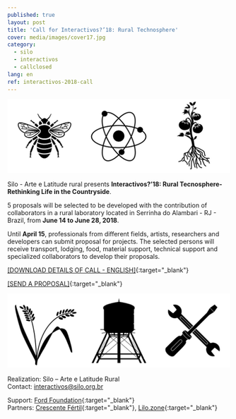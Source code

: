 ```yaml
---
published: true
layout: post
title: 'Call for Interactivos?’18: Rural Technosphere'
cover: media/images/cover17.jpg
category:
  - silo
  - interactivos
  - callclosed
lang: en
ref: interactivos-2018-call
---
```

![](/media/images/i18_cover00.jpg)

Silo - Arte e Latitude rural presents **Interactivos?’18: Rural Tecnosphere-Rethinking Life in the Countryside**.

5 proposals will be selected to be developed with the contribution of collaborators in a rural laboratory located in Serrinha do Alambari - RJ - Brazil, from **June 14 to June 28, 2018**.

Until **April 15**, professionals from different fields, artists, researchers and developers can submit proposal for projects. The selected persons will receive transport, lodging, food, material support, technical support and specialized collaborators to develop their proposals.

[[DOWNLOAD DETAILS OF CALL - ENGLISH]](/media/docs/interactivos_2018_call_EN.pdf){:target="_blank"}

[[SEND A PROPOSAL]](https://goo.gl/forms/B2lip0DfmriUkpF13){:target="_blank"}

![](/media/images/i18_cover01.jpg)

Realization: Silo – Arte e Latitude Rural  
Contact: [interactivos@silo.org.br](mailto:interactivos@silo.org.br)

Support: [Ford Foundation](https://www.fordfoundation.org/){:target="_blank"}  
Partners: [Crescente Fértil](http://crescentefertil.org.br/){:target="_blank"}, [Lilo.zone](http://www.lilo.zone/){:target="_blank"}
